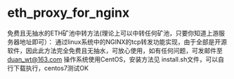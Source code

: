 # eth_proxy_for_nginx
免费且无抽水的ETH矿池中转方法(理论上可以中转任何矿池，只要你知道上游服务器地址即可）：
通过linux系统中的NGINX的tcp转发功能实现，由于全部是开源软件，因此此方法完全免费且无抽水，可放心使用，如有任何问题，可发邮件至 duan_wt@163.com
操作系统使用CentOS，安装方法见 install.sh文件，可以自行下载执行，centos7测试OK
